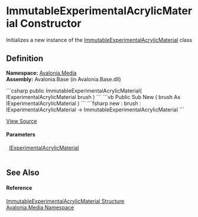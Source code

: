 # ImmutableExperimentalAcrylicMaterial Constructor


Initializes a new instance of the <a href="T_Avalonia_Media_ImmutableExperimentalAcrylicMaterial">ImmutableExperimentalAcrylicMaterial</a> class



## Definition
**Namespace:** <a href="N_Avalonia_Media">Avalonia.Media</a>  
**Assembly:** Avalonia.Base (in Avalonia.Base.dll)

<Tabs groupId="api-code-preview">
<TabItem value="csharp" label="C#">
```csharp
public ImmutableExperimentalAcrylicMaterial(
	IExperimentalAcrylicMaterial brush
)
```
</TabItem>
<TabItem value="vb" label="VB">
```vb
Public Sub New ( 
	brush As IExperimentalAcrylicMaterial
)
```
</TabItem>
<TabItem value="fsharp" label="F#">
```fsharp
new : 
        brush : IExperimentalAcrylicMaterial -> ImmutableExperimentalAcrylicMaterial
```
</TabItem>
</Tabs>



<a href="https://github.com/AvaloniaUI/Avalonia/tree/master/src/Avalonia.Base/Media/ImmutableExperimentalAcrylicMaterial.cs#L9" title="View the source code">View Source</a>



#### Parameters
<dl><dt>  <a href="T_Avalonia_Media_IExperimentalAcrylicMaterial">IExperimentalAcrylicMaterial</a></dt><dd> </dd></dl>

## See Also


#### Reference
<a href="T_Avalonia_Media_ImmutableExperimentalAcrylicMaterial">ImmutableExperimentalAcrylicMaterial Structure</a>  
<a href="N_Avalonia_Media">Avalonia.Media Namespace</a>  

